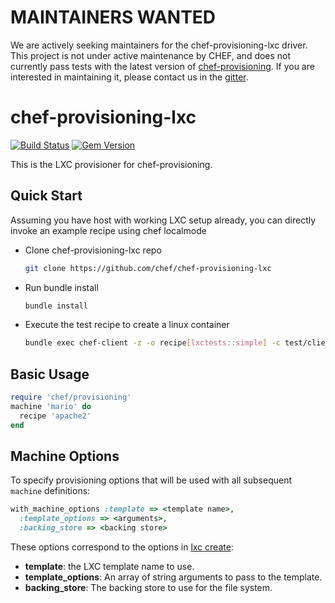 # MAINTAINERS WANTED

We are actively seeking maintainers for the chef-provisioning-lxc driver. This project is not under active maintenance by CHEF, and does not currently pass tests with the latest version of [chef-provisioning](https://github.com/chef/chef-provisioning). If you are interested in maintaining it, please contact us in the [gitter](https://github.com/chef/chef-provisioning-lxc).

# chef-provisioning-lxc

[![Build Status](https://travis-ci.org/chef/chef-provisioning-lxc.svg?branch=master)](https://travis-ci.org/chef/chef-provisioning-lxc) [![Gem Version](https://badge.fury.io/rb/chef-provisioning-lxc.svg)](https://badge.fury.io/rb/chef-provisioning-lxc)

This is the LXC provisioner for chef-provisioning.

## Quick Start

Assuming you have host with working LXC setup already, you can directly invoke an example recipe using chef localmode

- Clone chef-provisioning-lxc repo

  ```sh
  git clone https://github.com/chef/chef-provisioning-lxc
  ```

- Run bundle install

  ```sh
  bundle install
  ```

- Execute the test recipe to create a linux container

  ```sh
  bundle exec chef-client -z -o recipe[lxctests::simple] -c test/client.rb
  ```

## Basic Usage

```ruby
require 'chef/provisioning'
machine 'mario' do
  recipe 'apache2'
end
```

## Machine Options

To specify provisioning options that will be used with all subsequent `machine` definitions:

```ruby
with_machine_options :template => <template name>,
  :template_options => <arguments>,
  :backing_store => <backing store>
```

These options correspond to the options in [lxc create](https://qa.linuxcontainers.org/master/current/doc/man/lxc-create.1.html):

- **template**: the LXC template name to use.
- **template_options**: An array of string arguments to pass to the template.
- **backing_store**: The backing store to use for the file system.
